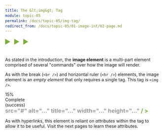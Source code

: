 ```yaml
---
title: The &lt;img&gt; Tag
module: topic-05
permalink: /docs/topic-05/img-tag/
redirect_from: /docs/topic-05/01-image-int/02-page.md
---
```


<img src="./../../../img/arrow-divider.svg" style="width: 75px; border: none; margin: 0px 0 20px 0" />

As stated in the introduction, the **image element** is a multi-part element comprised of several "commands" over how the image will render.

As with the break (`<br />`) and horizontal ruler (`<hr />`) elements, the image element is an _empty element_ that only requires a single tag. This tag is `<img />`.

<div class="panel panel-success">
  <div class="progress" style="margin-bottom: 0; border-bottom-left-radius: 0; border-bottom-right-radius: 0;">
    <div class="progress-bar progress-bar-success progress-bar-striped" role="progressbar" aria-valuenow="15" aria-valuemin="0" aria-valuemax="100" style="width: 15%">
      <span class="sr-only">15% Complete (success)</span>
    </div>
  </div>
  <div class="panel-body">
    <p style="font-size: large; margin: 0;"><span style="color: #79AF33; font-weight: bold;"><img</span> <span style="color: #999">src="#" alt="..." title="..." width="..." height="..."</span> <span style="color: #79AF33; font-weight: bold;">/ ></span></p>
  </div>
</div>


As with hyperlinks, this element is reliant on _attributes_ within the tag to allow it to be useful. Visit the next pages to learn these attributes.
